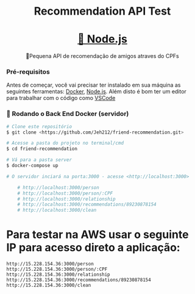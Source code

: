 <h1 align="center">Recommendation API Test</h1>

<h1 align="center">
    <a href="https://nodejs.org/en/">🔗 Node.js</a>
</h1>
 <p align="center">🚀Pequena API de recomendação de amigos atraves do CPFs</p>

### Pré-requisitos

Antes de começar, você vai precisar ter instalado em sua máquina as seguintes ferramentas:
[Docker](https://docs.docker.com/engine/install/), [Node.js](https://nodejs.org/en/).
Além disto é bom ter um editor para trabalhar com o código como [VSCode](https://code.visualstudio.com/)

### 🎲 Rodando o Back End Docker (servidor)

```bash
# Clone este repositório
$ git clone <https://github.com/Jeh212/friend-recommendation.git>

# Acesse a pasta do projeto no terminal/cmd
$ cd friend-recommendation

# Vá para a pasta server
$ docker-compose up

# O servidor inciará na porta:3000 - acesse <http://localhost:3000>

    # http://localhost:3000/person
    # http://localhost:3000/person/:CPF
    # http://localhost:3000/relationship
    # http://localhost:3000/recommendations/89230878154
    # http://localhost:3000/clean
```

# Para testar na AWS usar o seguinte IP para acesso direto a aplicação:

    http://15.228.154.36:3000/person
    http://15.228.154.36:3000/person/:CPF
    http://15.228.154.36:3000/relationship
    http://15.228.154.36:3000/recommendations/89230878154
    http://15.228.154.36:3000/clean
